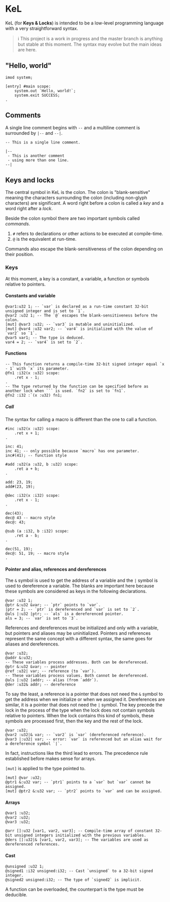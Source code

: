 # KeL
KeL (for **Keys & Locks**) is intended to be a low-level programming language with a very straightforward syntax.

> ℹ️
> This project is a work in progress and the master branch is anything but stable at this moment. The syntax may evolve but the main ideas are here.

## "Hello, world"
```
imod system;

[entry] #main scope:
    system.out `Hello, world!`;
    system.exit SUCCESS;
.
```

## Comments
A single line comment begins with `--` and a multiline comment is surrounded by `|--` and `--|`.

```
-- This is a single line comment.

|--
 - This is another comment
 - using more than one line.
--|
```

## Keys and locks
The central symbol in KeL is the colon. The colon is "blank-sensitive" meaning the characters surrounding the colon (including non-glyph characters) are significant. A word right before a colon is called a _key_ and a word right after a _lock_.

Beside the colon symbol there are two important symbols called _commands_.
1. `#` refers to declarations or other actions to be executed at compile-time.
2. `@` is the equivalent at run-time.

Commands also escape the blank-sensitiveness of the colon depending on their position.

### Keys
At this moment, a key is a constant, a variable, a function or symbols relative to pointers.

#### Constants and variable
```
@var1:u32 1; -- `var` is declared as a run-time constant 32-bit unsigned integer and is set to `1`.
@var2 :u32 1; -- The `@` escapes the blank-sensitiveness before the colon.
[mut] @var3 :u32; -- `var3` is mutable and uninitialized.
[mut] @var4 :u32 var2; -- `var4` is initialized with the value of `var2` so `1`.
@var5 var1; -- The type is deduced.
var4 = 2; -- `var4` is set to `2`.
```

#### Functions
```
-- This function returns a compile-time 32-bit signed integer equal `x - 1` with `x` its parameter.
@fn1 :i32(x :u32) scope:
    .ret x - 1;
.
-- The type returned by the function can be specified before as another lock when ``` is used. `fn2` is set to `fn1`.
@fn2 :i32 :`(x :u32) fn1;
```

##### Call
The syntax for calling a macro is different than the one to call a function.
```
#inc :u32(x :u32) scope:
    .ret x + 1;
.

inc: 41;
inc 41; -- only possible because `macro` has one parameter.
inc#(41); -- function style

#add :u32(a :u32, b :u32) scope:
    .ret a + b;
.

add: 23, 19;
add#(23, 19);

@dec :i32(x :i32) scope:
    .ret x - 1;
.

dec(43);
dec@ 43 -- macro style
dec@: 43;

@sub (a :i32, b :i32) scope:
    .ret a - b;
.

dec(51, 19);
dec@: 51, 19; -- macro style
.
```

#### Pointer and alias, references and dereferences
The `&` symbol is used to get the address of a variable and the `|` symbol is used to dereference a variable. The blanks are important here because these symbols are considered as keys in the following declarations.
```
@var :u32 1;
@ptr &:u32 &var; -- `ptr` points to `var`.
|ptr = 2; -- `ptr` is dereferenced and `var` is set to `2`.
@als |:u32 |ptr; -- `als` is a dereferenced pointer.
als = 3; -- `var` is set to `3`.
```

References and dereferences must be initialized and only with a variable, but pointers and aliases may be uninitialized. Pointers and references represent the same concept with a different syntax, the same goes for aliases and dereferences.
```
@var :u32;
@addr &:u32;
-- These variables process addresses. Both can be dereferenced.
@ptr &:u32 &var; -- pointer
@ref :u32| var; -- reference (to `var`).
-- These variables process values. Both cannot be dereferenced.
@als |:u32 |addr; -- alias (from `addr`).
@der :u32& addr; -- dereference
```

To say the least, a reference is a pointer that does not need the `&` symbol to get the address when we initialize or when we assigned it. Dereferences are similar, it is a pointer that does not need the `|` symbol. The key precede the lock in the process of the type when the lock does not contain symbols relative to pointers. When the lock contains this kind of symbols, these symbols are processed first, then the key and the rest of the lock.
```
@var :u32;
@var2 :u32|& var; -- `var2` is `var` (dereferenced reference).
@var3 |:u32| var; -- error: `var` is referenced but an alias wait for a dereference symbol `|`.
```

In fact, instructions like the third lead to errors. The precedence rule established before makes sense for arrays.

`[mut]` is applied to the type pointed to.
```
[mut] @var :u32;
@ptr1 &:u32 var; -- `ptr1` points to a `var` but `var` cannot be assigned.
[mut] @ptr2 &:u32 var; -- `ptr2` points to `var` and can be assigned.
```

#### Arrays
```
@var1 :u32;
@var2 :u32;
@var3 :u32;

@arr []:u32 [var1, var2, var3]; -- Compile-time array of constant 32-bit unsigned integers initialized with the previous variables.
@ders []:u32|& [var1, var2, var3]; -- The variables are used as dereferenced references.
```

#### Cast
```
@unsigned :u32 1;
@signed1 :i32 unsigned:i32; -- Cast `unsigned` to a 32-bit signed integer.
@signed2 unsigned:i32; -- The type of `signed2` is implicit.
```

A function can be overloaded, the counterpart is the type must be deducible.
